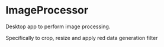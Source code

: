 # ImageProcessor
Desktop app to perform image processing.

Specifically to crop, resize and apply red data generation filter

